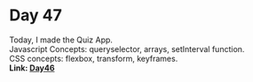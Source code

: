 # Day 47

Today, I made the Quiz App.<br>
Javascript Concepts: queryselector, arrays, setInterval function.<br>
CSS concepts: flexbox, transform, keyframes.<br>
**Link: [Day46](https://rushigoswami.github.io/50-Days-of-Javascript/day47)**